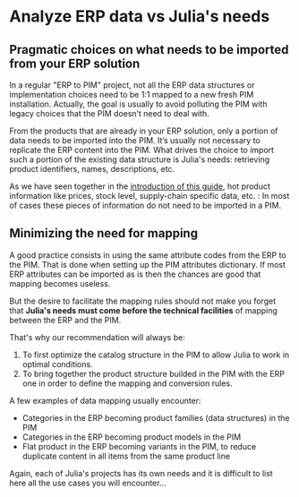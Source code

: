 # Analyze ERP data vs Julia's needs

## Pragmatic choices on what needs to be imported from your ERP solution

In a regular "ERP to PIM" project, not all the ERP data structures or implementation choices need to be 1:1 mapped to a new fresh PIM installation. Actually, the goal is usually to avoid polluting the PIM with legacy choices that the PIM doesn’t need to deal with.

From the products that are already in your ERP solution, only a portion of data needs to be imported into the PIM. It’s usually not necessary to replicate the ERP content into the PIM. What drives the choice to import such a portion of the existing data structure is Julia's needs: retrieving product identifiers, names, descriptions, etc.

As we have seen together in the [introduction of this guide](introduction.html), hot product information like prices, stock level, supply-chain specific data, etc. : In most of cases these pieces of information do not need to be imported in a PIM.

## Minimizing the need for mapping

A good practice consists in using the same attribute codes from the ERP to the PIM. That is done when setting up the PIM attributes dictionary. If most ERP attributes can be imported as is then the chances are good that mapping becomes useless.

But the desire to facilitate the mapping rules should not make you forget that **Julia's needs must come before the technical facilities** of mapping between the ERP and the PIM.

That's why our recommendation will always be:
1. To first optimize the catalog structure in the PIM to allow Julia to work in optimal conditions.
2. To bring together the product structure builded in the PIM with the ERP one in order to define the mapping and conversion rules.

A few examples of data mapping usually encounter:
* Categories in the ERP becoming product families (data structures) in the PIM
* Categories in the ERP becoming product models in the PIM
* Flat product in the ERP becoming variants in the PIM, to reduce duplicate content in all items from the same product line

Again, each of Julia's projects has its own needs and it is difficult to list here all the use cases you will encounter...
